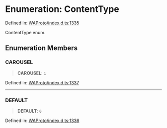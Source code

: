 # Enumeration: ContentType

Defined in: [WAProto/index.d.ts:1335](https://github.com/Fokusdotid/Baileys/blob/f4c7971f59af0b012f8de667e7a21ae12f7bbf19/WAProto/index.d.ts#L1335)

ContentType enum.

## Enumeration Members

### CAROUSEL

> **CAROUSEL**: `1`

Defined in: [WAProto/index.d.ts:1337](https://github.com/Fokusdotid/Baileys/blob/f4c7971f59af0b012f8de667e7a21ae12f7bbf19/WAProto/index.d.ts#L1337)

***

### DEFAULT

> **DEFAULT**: `0`

Defined in: [WAProto/index.d.ts:1336](https://github.com/Fokusdotid/Baileys/blob/f4c7971f59af0b012f8de667e7a21ae12f7bbf19/WAProto/index.d.ts#L1336)
